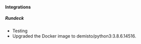 
#### Integrations
##### Rundeck
- Testing
- Upgraded the Docker image to demisto/python3:3.8.6.14516.